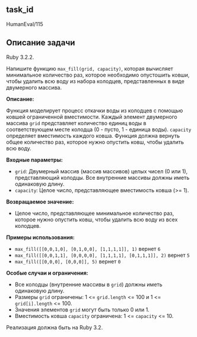 ## task_id
HumanEval/115

## Описание задачи
Ruby 3.2.2.

Напишите функцию `max_fill(grid, capacity)`, которая вычисляет минимальное количество раз, которое необходимо опустошить ковши, чтобы удалить всю воду из набора колодцев, представленных в виде двумерного массива.

**Описание:**

Функция моделирует процесс откачки воды из колодцев с помощью ковшей ограниченной вместимости.  Каждый элемент двумерного массива `grid` представляет количество единиц воды в соответствующем месте колодца (0 - пусто, 1 - единица воды).  `capacity` определяет вместимость каждого ковша.  Функция должна вернуть общее количество раз, которое нужно опустить ковш, чтобы удалить всю воду.

**Входные параметры:**

* `grid`: Двумерный массив (массив массивов) целых чисел (0 или 1), представляющий колодцы. Все внутренние массивы должны иметь одинаковую длину.
* `capacity`: Целое число, представляющее вместимость ковша (>= 1).

**Возвращаемое значение:**

* Целое число, представляющее минимальное количество раз, которое нужно опустить ковш, чтобы удалить всю воду из всех колодцев.

**Примеры использования:**

* `max_fill([[0,0,1,0], [0,1,0,0], [1,1,1,1]], 1)`  вернет `6`
* `max_fill([[0,0,1,1], [0,0,0,0], [1,1,1,1], [0,1,1,1]], 2)` вернет `5`
* `max_fill([[0,0,0], [0,0,0]], 5)` вернет `0`


**Особые случаи и ограничения:**

* Все колодцы (внутренние массивы в `grid`) должны иметь одинаковую длину.
* Размеры `grid` ограничены: 1 <= `grid.length` <= 100 и 1 <= `grid[i].length` <= 100.
* Значения элементов `grid` могут быть только 0 или 1.
* Вместимость ковша `capacity` ограничена: 1 <= `capacity` <= 10.


Реализация должна быть на Ruby 3.2.

